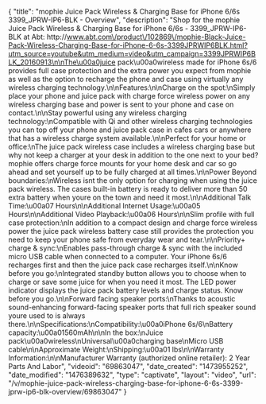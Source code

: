 {
    "title": "mophie Juice Pack Wireless & Charging Base for iPhone 6\/6s 3399_JPRW-IP6-BLK - Overview",
    "description": "Shop for the mophie Juice Pack Wireless & Charging Base for iPhone 6\/6s - 3399_JPRW-IP6-BLK at Abt: http:\/\/www.abt.com\/product\/102869\/mophie-Black-Juice-Pack-Wireless-Charging-Base-for-iPhone-6-6s-3399JPRWIP6BLK.html?utm_source=youtube&utm_medium=video&utm_campaign=3399JPRWIP6BLK_20160913\n\nThe\u00a0juice pack\u00a0wireless made for iPhone 6s\/6 provides full case protection and the extra power you expect from mophie as well as the option to recharge the phone and case using virtually any wireless charging technology.\n\nFeatures:\n\nCharge on the spot:\nSimply place your phone and juice pack with charge force wireless power on any wireless charging base and power is sent to your phone and case on contact.\n\nStay powerful using any wireless charging technology:\nCompatible with Qi and other wireless charging technologies you can top off your phone and juice pack case in cafes cars or anywhere that has a wireless charge system available.\n\nPerfect for your home or office:\nThe juice pack wireless case includes a wireless charging base but why not keep a charger at your desk in addition to the one next to your bed? mophie offers charge force mounts for your home desk and car so go ahead and set yourself up to be fully charged at all times.\n\nPower Beyond boundaries:\nWireless isnt the only option for charging when using the juice pack wireless. The cases built-in battery is ready to deliver more than 50 extra battery when youre on the town and need it most.\n\nAdditional Talk Time:\u00a07 Hours\n\nAdditional Internet Usage:\u00a05 Hours\n\nAdditional Video Playback:\u00a06 Hours\n\nSlim profile with full case protection:\nIn addition to a compact design and charge force wireless power the juice pack wireless battery case still provides the protection you need to keep your phone safe from everyday wear and tear.\n\nPriority+ charge & sync:\nEnables pass-through charge & sync with the included micro USB cable when connected to a computer. Your iPhone 6s\/6 recharges first and then the juice pack case recharges itself.\n\nKnow before you go:\nIntegrated standby button allows you to choose when to charge or save some juice for when you need it most. The LED power indicator displays the juice pack battery levels and charge status. Know before you go.\n\nForward facing speaker ports:\nThanks to acoustic sound-enhancing forward-facing speaker ports that full rich speaker sound youre used to is always there.\n\nSpecifications:\nCompatibility:\u00a0iPhone 6s\/6\nBattery capacity:\u00a01560mAh\n\nIn the box:\nJuice pack\u00a0wireless\nUniversal\u00a0charging base\nMicro USB cable\n\nApproximate Weight:\nShipping:\u00a01 lbs\n\nWarranty Information:\n\nManufacturer Warranty (authorized online retailer): 2 Year Parts And Labor",
    "videoid": "69863047",
    "date_created": "1473955252",
    "date_modified": "1476389632",
    "type": "captivate",
    "layout": "video",
    "url": "\/v\/mophie-juice-pack-wireless-charging-base-for-iphone-6-6s-3399-jprw-ip6-blk-overview\/69863047"
}